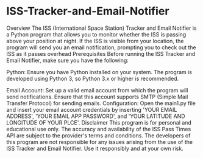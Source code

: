 # ISS-Tracker-and-Email-Notifier
Overview
The ISS (International Space Station) Tracker and Email Notifier is a Python program that allows you to monitor whether the ISS is passing above your position at night. If the ISS is visible from your location, the program will send you an email notification, prompting you to check out the ISS as it passes overhead
Prerequisites
Before running the ISS Tracker and Email Notifier, make sure you have the following:

Python: Ensure you have Python installed on your system. The program is developed using Python 3, so Python 3.x or higher is recommended.

Email Account: Set up a valid email account from which the program will send notifications. Ensure that this account supports SMTP (Simple Mail Transfer Protocol) for sending emails.
Configuration: Open the main1.py file and insert your email account credentials by inserting 'YOUR EMAIL ADDRESS', 'YOUR EMAIL APP PASSWORD', and 'YOUR LATITUDE AND LONGITUDE OF YOUR PLCE'.
Disclaimer
This program is for personal and educational use only. The accuracy and availability of the ISS Pass Times API are subject to the provider's terms and conditions. The developers of this program are not responsible for any issues arising from the use of the ISS Tracker and Email Notifier. Use it responsibly and at your own risk.
